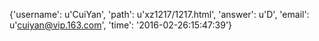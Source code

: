 {'username': u'CuiYan', 'path': u'xz1217/1217.html', 'answer': u'D', 'email': u'cuiyan@vip.163.com', 'time': '2016-02-26:15:47:39'}